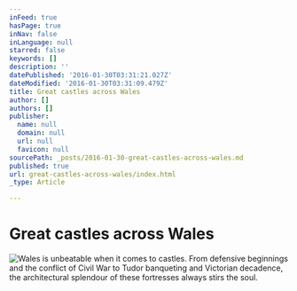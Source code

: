 ```yaml
---
inFeed: true
hasPage: true
inNav: false
inLanguage: null
starred: false
keywords: []
description: ''
datePublished: '2016-01-30T03:31:21.027Z'
dateModified: '2016-01-30T03:31:09.479Z'
title: Great castles across Wales
author: []
authors: []
publisher:
  name: null
  domain: null
  url: null
  favicon: null
sourcePath: _posts/2016-01-30-great-castles-across-wales.md
published: true
url: great-castles-across-wales/index.html
_type: Article

---
```

# Great castles across Wales
![Wales is unbeatable when it comes to castles. From defensive beginnings and the conflict of Civil War to Tudor banqueting and Victorian decadence, the architectural splendour of these fortresses always stirs the soul.](https://s3-us-west-2.amazonaws.com/the-grid-img/p/90c81cef572c2c2f1b2e6852f36da5640818bf59.jpg)
